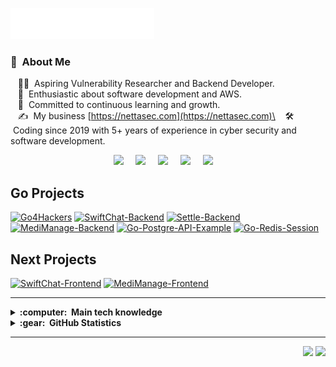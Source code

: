 <img src="images/svg/header_en.svg"></img>

### :space_invader: &nbsp;About Me

&nbsp;&nbsp;&nbsp;🧑‍💻 &nbsp;Aspiring Vulnerability Researcher and Backend Developer.\
&nbsp;&nbsp;&nbsp;🌱 &nbsp;Enthusiastic about software development and AWS.\
&nbsp;&nbsp;&nbsp;💓 &nbsp;Committed to continuous learning and growth.\
&nbsp;&nbsp;&nbsp;✍️ &nbsp;My business [https://nettasec.com](https://nettasec.com)\
&nbsp;&nbsp;&nbsp;🛠️ &nbsp;Coding since 2019 with 5+ years of experience in cyber security and software development.

<p align="center">
 <a href="https://www.youtube.com/channel/UCgv2WQ5HDtWJqX4uKa6OanQ"><img src="https://img.shields.io/badge/youtube-%23dc2743.svg?&style=for-the-badge&logo=youtube&logoColor=white" /></a>&nbsp;&nbsp;&nbsp;&nbsp;
  <a href="https://tryhackme.com/p/kwainsane"><img src="https://img.shields.io/badge/tryhackme-%236b6a6a.svg?&style=for-the-badge&logo=tryhackme&logoColor=white" /></a>&nbsp;&nbsp;&nbsp;&nbsp;
  <a href="https://bionluk.com/kwasec"><img src="https://img.shields.io/badge/bionluk-%23dc2743.svg?&style=for-the-badge&logo=bionluk&logoColor=white" /></a>&nbsp;&nbsp;&nbsp;&nbsp;
  <a href="http://nettasec.com"><img src="https://img.shields.io/badge/business-%231d7b82.svg?&style=for-the-badge" /></a>&nbsp;&nbsp;&nbsp;&nbsp;
  <a href="https://www.linkedin.com/in/alper-karakoyun-8b195921a/"><img src="https://img.shields.io/badge/linkedin-%230077B5.svg?&style=for-the-badge&logo=linkedin&logoColor=white" /></a>&nbsp;&nbsp;&nbsp;&nbsp;
</p>

## Go Projects
[![Go4Hackers](https://github-readme-stats.vercel.app/api/pin/?username=kwa0x2&repo=Go4Hackers-Vuln-Scanner&theme=dark&description_lines_count=1)](https://github.com/kwa0x2/Go4Hackers-Vuln-Scanner)
[![SwiftChat-Backend](https://github-readme-stats.vercel.app/api/pin/?username=kwa0x2&repo=SwiftChat-Backend&theme=dark&description_lines_count=1)](https://github.com/kwa0x2/SwiftChat-Backend)
[![Settle-Backend](https://github-readme-stats.vercel.app/api/pin/?username=kwa0x2&repo=Settle-Backend&theme=dark&description_lines_count=1)](https://github.com/kwa0x2/Settle-Backend)
[![MediManage-Backend](https://github-readme-stats.vercel.app/api/pin/?username=kwa0x2&repo=MediManage-Backend&theme=dark&description_lines_count=1)](https://github.com/kwa0x2/MediManage-Backend)
[![Go-Postgre-API-Example](https://github-readme-stats.vercel.app/api/pin/?username=kwa0x2&repo=Go-Postgre-API-Example&theme=dark&description_lines_count=1)](https://github.com/kwa0x2/Go-Postgre-API-Example)
[![Go-Redis-Session](https://github-readme-stats.vercel.app/api/pin/?username=kwa0x2&repo=Go-Redis-Session&theme=dark&description_lines_count=1)](https://github.com/kwa0x2/Go-Redis-Session)

## Next Projects
[![SwiftChat-Frontend](https://github-readme-stats.vercel.app/api/pin/?username=kwa0x2&repo=SwiftChat-Frontend&theme=dark&description_lines_count=1)](https://github.com/kwa0x2/SwiftChat-Frontend)
[![MediManage-Frontend](https://github-readme-stats.vercel.app/api/pin/?username=kwa0x2&repo=MediManage-Frontend&theme=dark&description_lines_count=1)](https://github.com/kwa0x2/MediManage-Frontend)



<hr/>
<details>
  <summary><b>:computer: &nbsp;Main tech knowledge</b></summary>
  <br/>

![GoLang](https://img.shields.io/badge/GOLANG-DD0031.svg?&style=flat&logo=go&logoColor=white)&nbsp;
![NEXTJS](https://img.shields.io/badge/next.js-000000?style=for-the-badge&logo=nextdotjs&logoColor=white)&nbsp;
![.NET](https://img.shields.io/badge/.NET-02303A.svg?&style=flat&logo=dotnet)&nbsp;
![Angular](https://img.shields.io/badge/ANGULAR-DD0031.svg?&style=flat&logo=angular&logoColor=white)&nbsp;
![Ionic](https://img.shields.io/badge/IONIC-DD0031.svg?&style=flat&logo=ionic&logoColor=white)&nbsp;\
![TypeScript](https://img.shields.io/badge/TYPESCRIPT-%23007ACC.svg?&style=flat&logo=typescript&logoColor=white)&nbsp;
![Git](https://img.shields.io/badge/GIT-%23F05033.svg?&style=flat&logo=git&logoColor=white)&nbsp;\
![Docker](https://img.shields.io/badge/DOCKER-2496ED.svg?&style=flat&logo=docker&logoColor=white)&nbsp;
![Postgres](https://img.shields.io/badge/POSTGRES-%23316192.svg?&style=flat&logo=postgresql&logoColor=white)
![MySQL](https://img.shields.io/badge/MYSQL-4479A1.svg?&style=flat&logo=mysql&logoColor=white)
![Redis](https://img.shields.io/badge/REDIS-02303A.svg?&style=flat&logo=redis)
![MongoDB](https://img.shields.io/badge/MongoDB-02303A.svg?&style=flat&logo=mongodb)
![LINUX](https://img.shields.io/badge/LINUX-FCC624?style=flat-square&logo=linux&logoColor=black)
![AWS](https://img.shields.io/badge/AWS-232F3E.svg?&style=flat&logo=amazon&logoColor=white)&nbsp;
</details>

<details>
  <summary><b>:gear: &nbsp;GitHub Statistics</b></summary>
  <br/>
    <p align="center">
        <img height="137px" src="https://github-readme-streak-stats.herokuapp.com/?user=kwa0x2&hide_border=true&theme=nightowl" />
    </p>
    <p align="center">
        <img height="137px" src="https://github-readme-stats.vercel.app/api?username=kwa0x2&hide_title=true&hide_border=true&show_icons=true&include_all_commits=true&count_private=true&line_height=21&theme=nightowl" /> <img height="137px" src="https://github-readme-stats.vercel.app/api/top-langs/?username=kwa0x2&hide=html&hide_title=true&hide_border=true&layout=compact&langs_count=8&theme=nightowl" />
    </p>
</details>

<hr/>


<p align="right">
<img src="https://komarev.com/ghpvc/?username=kwa0x2&style=plastic&label=Views"><img>
<img src="https://badges.pufler.dev/visits/kwa0x2/kwa0x2?color=black&logo=github" />
</p>
